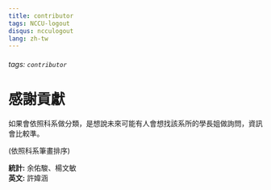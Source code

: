 ```yaml
---
title: contributor
tags: NCCU-logout
disqus: ncculogout
lang: zh-tw
---
```


###### tags: `contributor`

# 感謝貢獻

如果會依照科系做分類，是想說未來可能有人會想找該系所的學長姐做詢問，資訊會比較準。

(依照科系筆畫排序)

**統計:** 余佑駿、楊文敏  
**英文:** 許媁涵
